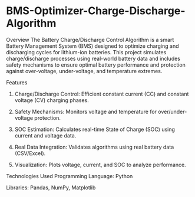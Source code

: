 # BMS-Optimizer-Charge-Discharge-Algorithm
Overview
The Battery Charge/Discharge Control Algorithm is a smart Battery Management System (BMS) designed to optimize charging and discharging cycles for lithium-ion batteries. This project simulates charge/discharge processes using real-world battery data and includes safety mechanisms to ensure optimal battery performance and protection against over-voltage, under-voltage, and temperature extremes.

Features
1. Charge/Discharge Control: Efficient constant current (CC) and constant voltage (CV) charging phases.

2. Safety Mechanisms: Monitors voltage and temperature for over/under-voltage protection.

3. SOC Estimation: Calculates real-time State of Charge (SOC) using current and voltage data.

4. Real Data Integration: Validates algorithms using real battery data (CSV/Excel).

5. Visualization: Plots voltage, current, and SOC to analyze performance.



Technologies Used
Programming Language: Python

Libraries: Pandas, NumPy, Matplotlib
